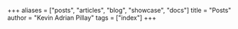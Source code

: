 +++
aliases = ["posts", "articles", "blog", "showcase", "docs"]
title = "Posts"
author = "Kevin Adrian Pillay"
tags = ["index"]
+++
